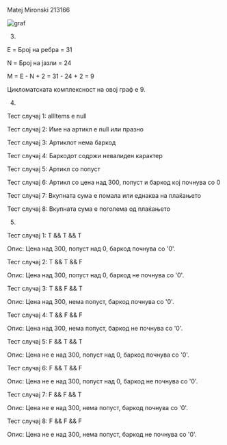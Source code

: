 Matej Mironski 213166

![graf](https://github.com/MatejMironski/SI_2024_lab2_213166/assets/167017531/45e8ec0e-3d9d-47ff-93ea-f3158e5c7301)

3.

E = Број на ребра = 31

N = Број на јазли = 24

M = E - N + 2 = 31 - 24 + 2 = 9

Цикломатската комплексност на овој граф е 9.

4.

Тест случај 1: allItems е null

Тест случај 2: Име на артикл е null или празно

Тест случај 3: Артиклот нема баркод

Тест случај 4: Баркодот содржи невалиден карактер

Тест случај 5: Артикл со попуст

Тест случај 6: Артикл со цена над 300, попуст и баркод кој почнува со 0

Тест случај 7: Вкупната сума е помала или еднаква на плаќањето

Тест случај 8: Вкупната сума е поголема од плаќањето

5.

Тест случај 1: T && T && T

Опис: Цена над 300, попуст над 0, баркод почнува со '0'.

Тест случај 2: T && T && F

Опис: Цена над 300, попуст над 0, баркод не почнува со '0'.

Тест случај 3: T && F && T

Опис: Цена над 300, нема попуст, баркод почнува со '0'.

Тест случај 4: T && F && F

Опис: Цена над 300, нема попуст, баркод не почнува со '0'.

Тест случај 5: F && T && T

Опис: Цена не е над 300, попуст над 0, баркод почнува со '0'.

Тест случај 6: F && T && F

Опис: Цена не е над 300, попуст над 0, баркод не почнува со '0'.

Тест случај 7: F && F && T

Опис: Цена не е над 300, нема попуст, баркод почнува со '0'.

Тест случај 8: F && F && F

Опис: Цена не е над 300, нема попуст, баркод не почнува со '0'.